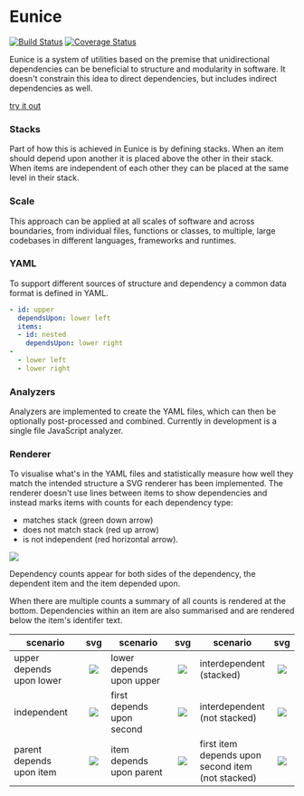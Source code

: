 # Eunice

[![Build Status](https://travis-ci.org/DevSnicket/Eunice.svg?branch=master)](https://travis-ci.org/DevSnicket/Eunice) [![Coverage Status](https://coveralls.io/repos/github/DevSnicket/Eunice/badge.svg?branch=master&c=1)](https://coveralls.io/github/DevSnicket/Eunice?branch=master)

Eunice is a system of utilities based on the premise that unidirectional dependencies can be beneficial to structure and modularity in software. It doesn't constrain this idea to direct dependencies, but includes indirect dependencies as well.

[try it out](https://devsnicket.github.io/Eunice-harnesses/harness.html)

### Stacks

Part of how this is achieved in Eunice is by defining stacks. When an item should depend upon another it is placed above the other in their stack. When items are independent of each other they can be placed at the same level in their stack.

### Scale

This approach can be applied at all scales of software and across boundaries, from individual files, functions or classes, to multiple, large codebases in different languages, frameworks and runtimes.

### YAML

To support different sources of structure and dependency a common data format is defined in YAML.

``` YAML
- id: upper
  dependsUpon: lower left
  items:
  - id: nested
    dependsUpon: lower right
-
  - lower left
  - lower right
```

### Analyzers

Analyzers are implemented to create the YAML files, which can then be optionally post-processed and combined. Currently in development is a single file JavaScript analyzer.

### Renderer

To visualise what's in the YAML files and statistically measure how well they match the intended structure a SVG renderer has been implemented. The renderer doesn't use lines between items to show dependencies and instead marks items with counts for each dependency type:

- matches stack (green down arrow)
- does not match stack (red up arrow) 
- is not independent (red horizontal arrow).

![](https://raw.githubusercontent.com/DevSnicket/Eunice/master/Renderer/tests/arrows.svg?sanitize=true)

Dependency counts appear for both sides of the dependency, the dependent item and the item depended upon.

When there are multiple counts a summary of all counts is rendered at the bottom. Dependencies within an item are also summarised and are rendered below the item's identifer text.

scenario | svg | scenario | svg | scenario | svg
-------- | :-: | -------- | :-: | -------- | :-:
upper depends<br/>upon lower | ![](https://raw.githubusercontent.com/DevSnicket/Eunice/master/Renderer/tests/stack/upper-depends-upon-lower/.svg?sanitize=true) | lower depends<br/>upon upper | ![](https://raw.githubusercontent.com/DevSnicket/Eunice/master/Renderer/tests/stack/lower-depends-upon-upper/.svg?sanitize=true) | interdependent<br/>(stacked) | ![](https://raw.githubusercontent.com/DevSnicket/Eunice/master/Renderer/tests/stack/two-interdependent/.svg?sanitize=true)
independent | ![](https://raw.githubusercontent.com/DevSnicket/Eunice/master/Renderer/tests/two/.svg?sanitize=true) | first depends<br/>upon second | ![](https://raw.githubusercontent.com/DevSnicket/Eunice/master/Renderer/tests/independency/first-depends-upon-second/.svg?sanitize=true) | interdependent<br/>(not stacked) | ![](https://raw.githubusercontent.com/DevSnicket/Eunice/master/Renderer/tests/independency/two-interdependent/.svg?sanitize=true)
parent depends<br />upon item | ![](https://raw.githubusercontent.com/DevSnicket/Eunice/master/Renderer/tests/parent-depends-upon-item/.svg?sanitize=true) | item depends<br />upon parent | ![](https://raw.githubusercontent.com/DevSnicket/Eunice/master/Renderer/tests/item-depends-upon-parent/.svg?sanitize=true) | first item<br/> depends upon<br/>second item<br/>(not stacked) | ![](https://raw.githubusercontent.com/DevSnicket/Eunice/master/Renderer/tests/independency/first-item-depends-upon-second-item/.svg?sanitize=true)
